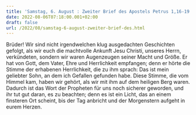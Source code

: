 ```yaml
---
title: 'Samstag, 6. August : Zweiter Brief des Apostels Petrus 1,16-19.'
date: 2022-08-06T07:18:00.001+02:00
draft: false
url: /2022/08/samstag-6-august-zweiter-brief-des.html
---
```


Brüder! Wir sind nicht irgendwelchen klug ausgedachten Geschichten gefolgt, als wir euch die machtvolle Ankunft Jesu Christi, unseres Herrn, verkündeten, sondern wir waren Augenzeugen seiner Macht und Größe. Er hat von Gott, dem Vater, Ehre und Herrlichkeit empfangen; denn er hörte die Stimme der erhabenen Herrlichkeit, die zu ihm sprach: Das ist mein geliebter Sohn, an dem ich Gefallen gefunden habe. Diese Stimme, die vom Himmel kam, haben wir gehört, als wir mit ihm auf dem heiligen Berg waren. Dadurch ist das Wort der Propheten für uns noch sicherer geworden, und ihr tut gut daran, es zu beachten; denn es ist ein Licht, das an einem finsteren Ort scheint, bis der Tag anbricht und der Morgenstern aufgeht in eurem Herzen.
